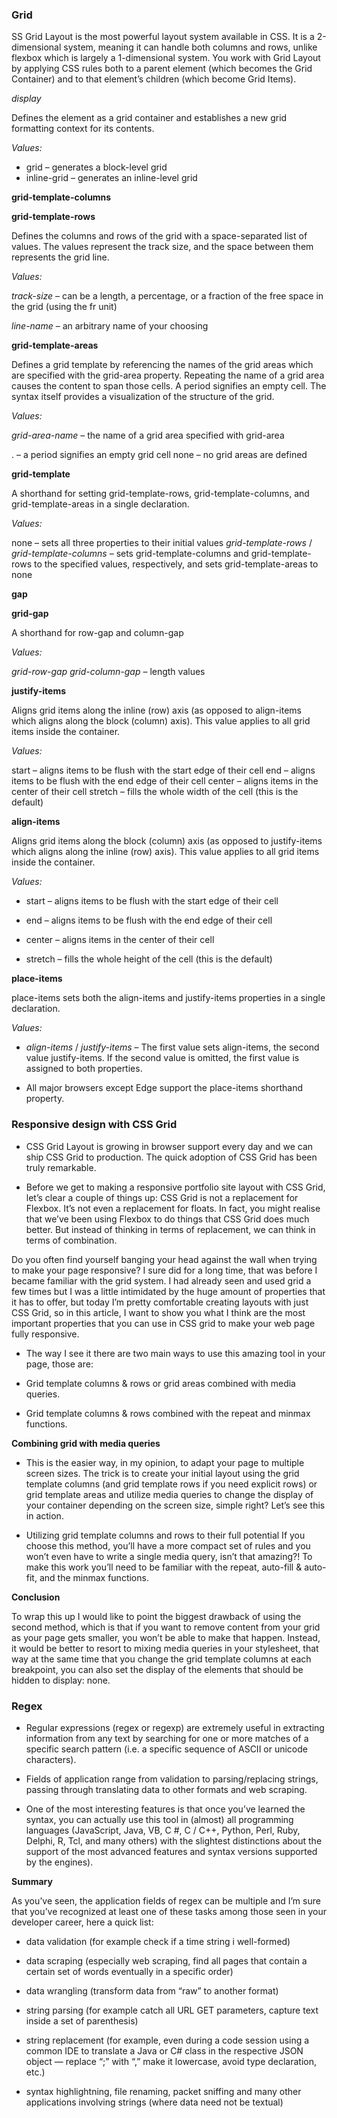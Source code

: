 
### Grid

SS Grid Layout is the most powerful layout system available in CSS. It is a 2-dimensional system, meaning it can handle both columns and rows, unlike flexbox which is largely a 1-dimensional system. You work with Grid Layout by applying CSS rules both to a parent element (which becomes the Grid Container) and to that element’s children (which become Grid Items).

*display*

Defines the element as a grid container and establishes a new grid formatting context for its contents.

*Values:*

* grid – generates a block-level grid
* inline-grid – generates an inline-level grid

**grid-template-columns**

**grid-template-rows**

Defines the columns and rows of the grid with a space-separated list of values. The values represent the track size, and the space between them represents the grid line.

*Values:*

*track-size* – can be a length, a percentage, or a fraction of the free space in the grid (using the fr unit)

*line-name* – an arbitrary name of your choosing

**grid-template-areas**

Defines a grid template by referencing the names of the grid areas which are specified with the grid-area property. Repeating the name of a grid area causes the content to span those cells. A period signifies an empty cell. The syntax itself provides a visualization of the structure of the grid.

*Values:*

*grid-area-name* – the name of a grid area specified with grid-area

. – a period signifies an empty grid cell
none – no grid areas are defined

**grid-template**

A shorthand for setting grid-template-rows, grid-template-columns, and grid-template-areas in a single declaration.

*Values:*

none – sets all three properties to their initial values
*grid-template-rows* / *grid-template-columns* – sets grid-template-columns and grid-template-rows to the specified values, respectively, and sets grid-template-areas to none

**gap**

**grid-gap**

A shorthand for row-gap and column-gap

*Values:*

*grid-row-gap* *grid-column-gap* – length values

**justify-items**

Aligns grid items along the inline (row) axis (as opposed to align-items which aligns along the block (column) axis). This value applies to all grid items inside the container.

*Values:*

start – aligns items to be flush with the start edge of their cell
end – aligns items to be flush with the end edge of their cell
center – aligns items in the center of their cell
stretch – fills the whole width of the cell (this is the default)

**align-items**

Aligns grid items along the block (column) axis (as opposed to justify-items which aligns along the inline (row) axis). This value applies to all grid items inside the container.

*Values:*

* start – aligns items to be flush with the start edge of their cell

* end – aligns items to be flush with the end edge of their cell

* center – aligns items in the center of their cell

* stretch – fills the whole height of the cell (this is the default)

**place-items**

place-items sets both the align-items and justify-items properties in a single declaration.

*Values:*

* *align-items* / *justify-items* – The first value sets align-items, the second value justify-items. If the second value is omitted, the first value is assigned to both properties.

* All major browsers except Edge support the place-items shorthand property.


### Responsive design with CSS Grid

* CSS Grid Layout is growing in browser support every day and we can ship CSS Grid to production. The quick adoption of CSS Grid has been truly remarkable.

* Before we get to making a responsive portfolio site layout with CSS Grid, let’s clear a couple of things up: CSS Grid is not a replacement for Flexbox. It’s not even a replacement for floats. In fact, you might realise that we’ve been using Flexbox to do things that CSS Grid does much better. But instead of thinking in terms of replacement, we can think in terms of combination.


Do you often find yourself banging your head against the wall when trying to make your page responsive? I sure did for a long time, that was before I became familiar with the grid system. I had already seen and used grid a few times but I was a little intimidated by the huge amount of properties that it has to offer, but today I’m pretty comfortable creating layouts with just CSS Grid, so in this article, I want to show you what I think are the most important properties that you can use in CSS grid to make your web page fully responsive.

* The way I see it there are two main ways to use this amazing tool in your page, those are:

* Grid template columns & rows or grid areas combined with media queries.

* Grid template columns & rows combined with the repeat and minmax functions.

**Combining grid with media queries**

* This is the easier way, in my opinion, to adapt your page to multiple screen sizes. The trick is to create your initial layout using the grid template columns (and grid template rows if you need explicit rows) or grid template areas and utilize media queries to change the display of your container depending on the screen size, simple right? Let’s see this in action.

* Utilizing grid template columns and rows to their full potential If you choose this method, you’ll have a more compact set of rules and you won’t even have to write a single media query, isn’t that amazing?! To make this work you’ll need to be familiar with the repeat, auto-fill & auto-fit, and the minmax functions.

**Conclusion**

To wrap this up I would like to point the biggest drawback of using the second method, which is that if you want to remove content from your grid as your page gets smaller, you won’t be able to make that happen. Instead, it would be better to resort to mixing media queries in your stylesheet, that way at the same time that you change the grid template columns at each breakpoint, you can also set the display of the elements that should be hidden to display: none.

### Regex

* Regular expressions (regex or regexp) are extremely useful in extracting information from any text by searching for one or more matches of a specific search pattern (i.e. a specific sequence of ASCII or unicode characters).

* Fields of application range from validation to parsing/replacing strings, passing through translating data to other formats and web scraping.

* One of the most interesting features is that once you’ve learned the syntax, you can actually use this tool in (almost) all programming languages ​​(JavaScript, Java, VB, C #, C / C++, Python, Perl, Ruby, Delphi, R, Tcl, and many others) with the slightest distinctions about the support of the most advanced features and syntax versions supported by the engines).

**Summary**

As you’ve seen, the application fields of regex can be multiple and I’m sure that you’ve recognized at least one of these tasks among those seen in your developer career, here a quick list:

* data validation (for example check if a time string i well-formed)

* data scraping (especially web scraping, find all pages that contain a certain set of words eventually in a specific order)

* data wrangling (transform data from “raw” to another format)

* string parsing (for example catch all URL GET parameters, capture text inside a set of parenthesis)

* string replacement (for example, even during a code session using a common IDE to translate a Java or C# class in the respective JSON object — replace “;” with “,” make it lowercase, avoid type declaration, etc.)

* syntax highlightning, file renaming, packet sniffing and many other applications involving strings (where data need not be textual)

